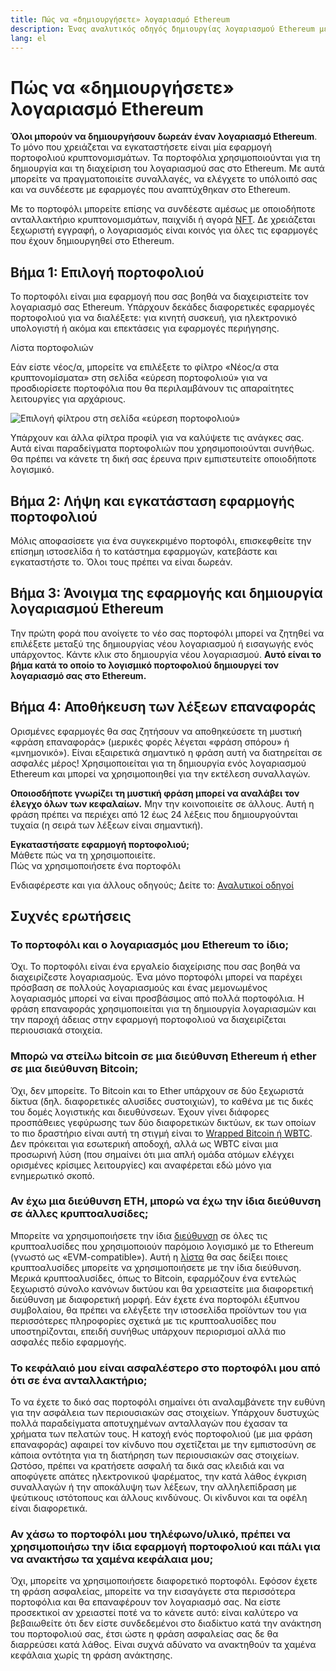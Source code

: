 ```yaml
---
title: Πώς να «δημιουργήσετε» λογαριασμό Ethereum
description: Ένας αναλυτικός οδηγός δημιουργίας λογαριασμού Ethereum με τη χρήση πορτοφολιού.
lang: el
---
```


# Πώς να «δημιουργήσετε» λογαριασμό Ethereum

**Όλοι μπορούν να δημιουργήσουν δωρεάν έναν λογαριασμό Ethereum**. Το μόνο που χρειάζεται να εγκαταστήσετε είναι μία εφαρμογή πορτοφολιού κρυπτονομισμάτων. Τα πορτοφόλια χρησιμοποιούνται για τη δημιουργία και τη διαχείριση του λογαριασμού σας στο Ethereum. Με αυτά μπορείτε να πραγματοποιείτε συναλλαγές, να ελέγχετε το υπόλοιπό σας και να συνδέεστε με εφαρμογές που αναπτύχθηκαν στο Ethereum.

Με το πορτοφόλι μπορείτε επίσης να συνδέεστε αμέσως με οποιοδήποτε ανταλλακτήριο κρυπτονομισμάτων, παιχνίδι ή αγορά [NFT](/glossary/#nft). Δε χρειάζεται ξεχωριστή εγγραφή, ο λογαριασμός είναι κοινός για όλες τις εφαρμογές που έχουν δημιουργηθεί στο Ethereum.

## Βήμα 1: Επιλογή πορτοφολιού

Το πορτοφόλι είναι μια εφαρμογή που σας βοηθά να διαχειριστείτε τον λογαριασμό σας Ethereum. Υπάρχουν δεκάδες διαφορετικές εφαρμογές πορτοφολιού για να διαλέξετε: για κινητή συσκευή, για ηλεκτρονικό υπολογιστή ή ακόμα και επεκτάσεις για εφαρμογές περιήγησης.


<ButtonLink href="/wallets/find-wallet/">
  Λίστα πορτοφολιών
</ButtonLink>

Εάν είστε νέος/α, μπορείτε να επιλέξετε το φίλτρο «Νέος/α στα κρυπτονομίσματα» στη σελίδα «εύρεση πορτοφολιού» για να προσδιορίσετε πορτοφόλια που θα περιλαμβάνουν τις απαραίτητες λειτουργίες για αρχάριους.

![Επιλογή φίλτρου στη σελίδα «εύρεση πορτοφολιού»](./wallet-box.png)

Υπάρχουν και άλλα φίλτρα προφίλ για να καλύψετε τις ανάγκες σας. Αυτά είναι παραδείγματα πορτοφολιών που χρησιμοποιούνται συνήθως. Θα πρέπει να κάνετε τη δική σας έρευνα πριν εμπιστευτείτε οποιοδήποτε λογισμικό.

## Βήμα 2: Λήψη και εγκατάσταση εφαρμογής πορτοφολιού

Μόλις αποφασίσετε για ένα συγκεκριμένο πορτοφόλι, επισκεφθείτε την επίσημη ιστοσελίδα ή το κατάστημα εφαρμογών, κατεβάστε και εγκαταστήστε το. Όλοι τους πρέπει να είναι δωρεάν.

## Βήμα 3: Άνοιγμα της εφαρμογής και δημιουργία λογαριασμού Ethereum

Την πρώτη φορά που ανοίγετε το νέο σας πορτοφόλι μπορεί να ζητηθεί να επιλέξετε μεταξύ της δημιουργίας νέου λογαριασμού ή εισαγωγής ενός υπάρχοντος. Κάντε κλικ στο δημιουργία νέου λογαριασμού. **Αυτό είναι το βήμα κατά το οποίο το λογισμικό πορτοφολιού δημιουργεί τον λογαριασμό σας στο Ethereum.**

## Βήμα 4: Αποθήκευση των λέξεων επαναφοράς

Ορισμένες εφαρμογές θα σας ζητήσουν να αποθηκεύσετε τη μυστική «φράση επαναφοράς» (μερικές φορές λέγεται «φράση σπόρου» ή «μνημονικό»). Είναι εξαιρετικά σημαντικό η φράση αυτή να διατηρείται σε ασφαλές μέρος! Χρησιμοποιείται για τη δημιουργία ενός λογαριασμού Ethereum και μπορεί να χρησιμοποιηθεί για την εκτέλεση συναλλαγών.

**Οποιοσδήποτε γνωρίζει τη μυστική φράση μπορεί να αναλάβει τον έλεγχο όλων των κεφαλαίων.** Μην την κοινοποιείτε σε άλλους. Αυτή η φράση πρέπει να περιέχει από 12 έως 24 λέξεις που δημιουργούνται τυχαία (η σειρά των λέξεων είναι σημαντική).

<div>
<Alert variant="update">
<Emoji text=":eyes:" className="text-4xl"/>
<AlertContent className="flex-row items-center justify-between">
  <div><b>Εγκαταστήσατε εφαρμογή πορτοφολιού;</b><br/> Μάθετε πώς να τη χρησιμοποιείτε.</div>
  <ButtonLink href="/guides/how-to-use-a-wallet">
    Πώς να χρησιμοποιήσετε ένα πορτοφόλι
  </ButtonLink>
</AlertContent>
</Alert>
</div>

Ενδιαφέρεστε και για άλλους οδηγούς; Δείτε το: [Αναλυτικοί οδηγοί](/guides/)

## Συχνές ερωτήσεις

### Το πορτοφόλι και ο λογαριασμός μου Ethereum το ίδιο;

Όχι. Το πορτοφόλι είναι ένα εργαλείο διαχείρισης που σας βοηθά να διαχειρίζεστε λογαριασμούς. Ένα μόνο πορτοφόλι μπορεί να παρέχει πρόσβαση σε πολλούς λογαριασμούς και ένας μεμονωμένος λογαριασμός μπορεί να είναι προσβάσιμος από πολλά πορτοφόλια. Η φράση επαναφοράς χρησιμοποιείται για τη δημιουργία λογαριασμών και την παροχή άδειας στην εφαρμογή πορτοφολιού να διαχειρίζεται περιουσιακά στοιχεία.

### Μπορώ να στείλω bitcoin σε μια διεύθυνση Ethereum ή ether σε μια διεύθυνση Bitcoin;

Όχι, δεν μπορείτε. Το Bitcoin και το Ether υπάρχουν σε δύο ξεχωριστά δίκτυα (δηλ. διαφορετικές αλυσίδες συστοιχιών), το καθένα με τις δικές του δομές λογιστικής και διευθύνσεων. Έχουν γίνει διάφορες προσπάθειες γεφύρωσης των δύο διαφορετικών δικτύων, εκ των οποίων το πιο δραστήριο είναι αυτή τη στιγμή είναι το [Wrapped Bitcoin ή WBTC](https://www.bitcoin.com/get-started/what-is-wbtc/). Δεν πρόκειται για εσωτερική αποδοχή, αλλά ως WBTC είναι μια προσωρινή λύση (που σημαίνει ότι μια απλή ομάδα ατόμων ελέγχει ορισμένες κρίσιμες λειτουργίες) και αναφέρεται εδώ μόνο για ενημερωτικό σκοπό.

### Αν έχω μια διεύθυνση ETH, μπορώ να έχω την ίδια διεύθυνση σε άλλες κρυπτοαλυσίδες;

Μπορείτε να χρησιμοποιήσετε την ίδια [διεύθυνση](/glossary/#address) σε όλες τις κρυπτοαλυσίδες που χρησιμοποιούν παρόμοιο λογισμικό με το Ethereum (γνωστό ως «EVM-compatible»). Αυτή η [λίστα](https://chainlist.org/) θα σας δείξει ποιες κρυπτοαλυσίδες μπορείτε να χρησιμοποιήσετε με την ίδια διεύθυνση. Μερικά κρυπτοαλυσίδες, όπως το Bitcoin, εφαρμόζουν ένα εντελώς ξεχωριστό σύνολο κανόνων δικτύου και θα χρειαστείτε μια διαφορετική διεύθυνση με διαφορετική μορφή. Εάν έχετε ένα πορτοφόλι έξυπνου συμβολαίου, θα πρέπει να ελέγξετε την ιστοσελίδα προϊόντων του για περισσότερες πληροφορίες σχετικά με τις κρυπτοαλυσίδες που υποστηρίζονται, επειδή συνήθως υπάρχουν περιορισμοί αλλά πιο ασφαλές πεδίο εφαρμογής.

### Το κεφάλαιό μου είναι ασφαλέστερο στο πορτοφόλι μου από ότι σε ένα ανταλλακτήριο;

Το να έχετε το δικό σας πορτοφόλι σημαίνει ότι αναλαμβάνετε την ευθύνη για την ασφάλεια των περιουσιακών σας στοιχείων. Υπάρχουν δυστυχώς πολλά παραδείγματα αποτυχημένων ανταλλαγών που έχασαν τα χρήματα των πελατών τους. Η κατοχή ενός πορτοφολιού (με μια φράση επαναφοράς) αφαιρεί τον κίνδυνο που σχετίζεται με την εμπιστοσύνη σε κάποια οντότητα για τη διατήρηση των περιουσιακών σας στοιχείων. Ωστόσο, πρέπει να κρατήσετε ασφαλή τα δικά σας κλειδιά και να αποφύγετε απάτες ηλεκτρονικού ψαρέματος, την κατά λάθος έγκριση συναλλαγών ή την αποκάλυψη των λέξεων, την αλληλεπίδραση με ψεύτικους ιστότοπους και άλλους κινδύνους. Οι κίνδυνοι και τα οφέλη είναι διαφορετικά.

### Αν χάσω το πορτοφόλι μου τηλέφωνο/υλικό, πρέπει να χρησιμοποιήσω την ίδια εφαρμογή πορτοφολιού και πάλι για να ανακτήσω τα χαμένα κεφάλαια μου;

Όχι, μπορείτε να χρησιμοποιήσετε διαφορετικό πορτοφόλι. Εφόσον έχετε τη φράση ασφαλείας, μπορείτε να την εισαγάγετε στα περισσότερα πορτοφόλια και θα επαναφέρουν τον λογαριασμό σας. Να είστε προσεκτικοί αν χρειαστεί ποτέ να το κάνετε αυτό: είναι καλύτερο να βεβαιωθείτε ότι δεν είστε συνδεδεμένοι στο διαδίκτυο κατά την ανάκτηση του πορτοφολιού σας, έτσι ώστε η φράση ασφαλείας σας δε θα διαρρεύσει κατά λάθος. Είναι συχνά αδύνατο να ανακτηθούν τα χαμένα κεφάλαια χωρίς τη φράση ανάκτησης.
